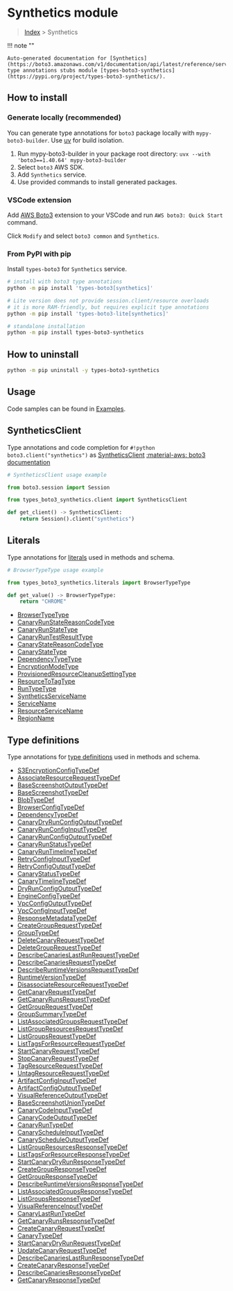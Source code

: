 #  Synthetics module

> [Index](../README.md) > Synthetics

!!! note ""

    Auto-generated documentation for [Synthetics](https://boto3.amazonaws.com/v1/documentation/api/latest/reference/services/synthetics.html#synthetics)
    type annotations stubs module [types-boto3-synthetics](https://pypi.org/project/types-boto3-synthetics/).

## How to install

### Generate locally (recommended)

You can generate type annotations for `boto3` package locally with `mypy-boto3-builder`.
Use [uv](https://docs.astral.sh/uv/getting-started/installation/) for build isolation.

1. Run mypy-boto3-builder in your package root directory: `uvx --with 'boto3==1.40.64' mypy-boto3-builder`
1. Select `boto3` AWS SDK.
1. Add `Synthetics` service.
1. Use provided commands to install generated packages.


### VSCode extension

Add [AWS Boto3](https://marketplace.visualstudio.com/items?itemName=Boto3typed.boto3-ide)
extension to your VSCode and run `AWS boto3: Quick Start` command.

Click `Modify` and select `boto3 common` and `Synthetics`.


### From PyPI with pip

Install `types-boto3` for `Synthetics` service.

```bash
# install with boto3 type annotations
python -m pip install 'types-boto3[synthetics]'

# Lite version does not provide session.client/resource overloads
# it is more RAM-friendly, but requires explicit type annotations
python -m pip install 'types-boto3-lite[synthetics]'

# standalone installation
python -m pip install types-boto3-synthetics
```



## How to uninstall

```bash
python -m pip uninstall -y types-boto3-synthetics
```

## Usage

Code samples can be found in [Examples](./usage.md).

## SyntheticsClient

Type annotations and code completion for  `#!python boto3.client("synthetics")` as [SyntheticsClient](./client.md)
[:material-aws: boto3 documentation](https://boto3.amazonaws.com/v1/documentation/api/latest/reference/services/synthetics.html#Synthetics.Client)

```python
# SyntheticsClient usage example

from boto3.session import Session

from types_boto3_synthetics.client import SyntheticsClient

def get_client() -> SyntheticsClient:
    return Session().client("synthetics")
```









## Literals

Type annotations for [literals](./literals.md) used in methods and schema.

```python
# BrowserTypeType usage example

from types_boto3_synthetics.literals import BrowserTypeType

def get_value() -> BrowserTypeType:
    return "CHROME"
```

- [BrowserTypeType](./literals.md#browsertypetype)
- [CanaryRunStateReasonCodeType](./literals.md#canaryrunstatereasoncodetype)
- [CanaryRunStateType](./literals.md#canaryrunstatetype)
- [CanaryRunTestResultType](./literals.md#canaryruntestresulttype)
- [CanaryStateReasonCodeType](./literals.md#canarystatereasoncodetype)
- [CanaryStateType](./literals.md#canarystatetype)
- [DependencyTypeType](./literals.md#dependencytypetype)
- [EncryptionModeType](./literals.md#encryptionmodetype)
- [ProvisionedResourceCleanupSettingType](./literals.md#provisionedresourcecleanupsettingtype)
- [ResourceToTagType](./literals.md#resourcetotagtype)
- [RunTypeType](./literals.md#runtypetype)
- [SyntheticsServiceName](./literals.md#syntheticsservicename)
- [ServiceName](./literals.md#servicename)
- [ResourceServiceName](./literals.md#resourceservicename)
- [RegionName](./literals.md#regionname)




## Type definitions

Type annotations for [type definitions](./type_defs.md) used in methods and schema.

- [S3EncryptionConfigTypeDef](./type_defs.md#s3encryptionconfigtypedef)
- [AssociateResourceRequestTypeDef](./type_defs.md#associateresourcerequesttypedef)
- [BaseScreenshotOutputTypeDef](./type_defs.md#basescreenshotoutputtypedef)
- [BaseScreenshotTypeDef](./type_defs.md#basescreenshottypedef)
- [BlobTypeDef](./type_defs.md#blobtypedef)
- [BrowserConfigTypeDef](./type_defs.md#browserconfigtypedef)
- [DependencyTypeDef](./type_defs.md#dependencytypedef)
- [CanaryDryRunConfigOutputTypeDef](./type_defs.md#canarydryrunconfigoutputtypedef)
- [CanaryRunConfigInputTypeDef](./type_defs.md#canaryrunconfiginputtypedef)
- [CanaryRunConfigOutputTypeDef](./type_defs.md#canaryrunconfigoutputtypedef)
- [CanaryRunStatusTypeDef](./type_defs.md#canaryrunstatustypedef)
- [CanaryRunTimelineTypeDef](./type_defs.md#canaryruntimelinetypedef)
- [RetryConfigInputTypeDef](./type_defs.md#retryconfiginputtypedef)
- [RetryConfigOutputTypeDef](./type_defs.md#retryconfigoutputtypedef)
- [CanaryStatusTypeDef](./type_defs.md#canarystatustypedef)
- [CanaryTimelineTypeDef](./type_defs.md#canarytimelinetypedef)
- [DryRunConfigOutputTypeDef](./type_defs.md#dryrunconfigoutputtypedef)
- [EngineConfigTypeDef](./type_defs.md#engineconfigtypedef)
- [VpcConfigOutputTypeDef](./type_defs.md#vpcconfigoutputtypedef)
- [VpcConfigInputTypeDef](./type_defs.md#vpcconfiginputtypedef)
- [ResponseMetadataTypeDef](./type_defs.md#responsemetadatatypedef)
- [CreateGroupRequestTypeDef](./type_defs.md#creategrouprequesttypedef)
- [GroupTypeDef](./type_defs.md#grouptypedef)
- [DeleteCanaryRequestTypeDef](./type_defs.md#deletecanaryrequesttypedef)
- [DeleteGroupRequestTypeDef](./type_defs.md#deletegrouprequesttypedef)
- [DescribeCanariesLastRunRequestTypeDef](./type_defs.md#describecanarieslastrunrequesttypedef)
- [DescribeCanariesRequestTypeDef](./type_defs.md#describecanariesrequesttypedef)
- [DescribeRuntimeVersionsRequestTypeDef](./type_defs.md#describeruntimeversionsrequesttypedef)
- [RuntimeVersionTypeDef](./type_defs.md#runtimeversiontypedef)
- [DisassociateResourceRequestTypeDef](./type_defs.md#disassociateresourcerequesttypedef)
- [GetCanaryRequestTypeDef](./type_defs.md#getcanaryrequesttypedef)
- [GetCanaryRunsRequestTypeDef](./type_defs.md#getcanaryrunsrequesttypedef)
- [GetGroupRequestTypeDef](./type_defs.md#getgrouprequesttypedef)
- [GroupSummaryTypeDef](./type_defs.md#groupsummarytypedef)
- [ListAssociatedGroupsRequestTypeDef](./type_defs.md#listassociatedgroupsrequesttypedef)
- [ListGroupResourcesRequestTypeDef](./type_defs.md#listgroupresourcesrequesttypedef)
- [ListGroupsRequestTypeDef](./type_defs.md#listgroupsrequesttypedef)
- [ListTagsForResourceRequestTypeDef](./type_defs.md#listtagsforresourcerequesttypedef)
- [StartCanaryRequestTypeDef](./type_defs.md#startcanaryrequesttypedef)
- [StopCanaryRequestTypeDef](./type_defs.md#stopcanaryrequesttypedef)
- [TagResourceRequestTypeDef](./type_defs.md#tagresourcerequesttypedef)
- [UntagResourceRequestTypeDef](./type_defs.md#untagresourcerequesttypedef)
- [ArtifactConfigInputTypeDef](./type_defs.md#artifactconfiginputtypedef)
- [ArtifactConfigOutputTypeDef](./type_defs.md#artifactconfigoutputtypedef)
- [VisualReferenceOutputTypeDef](./type_defs.md#visualreferenceoutputtypedef)
- [BaseScreenshotUnionTypeDef](./type_defs.md#basescreenshotuniontypedef)
- [CanaryCodeInputTypeDef](./type_defs.md#canarycodeinputtypedef)
- [CanaryCodeOutputTypeDef](./type_defs.md#canarycodeoutputtypedef)
- [CanaryRunTypeDef](./type_defs.md#canaryruntypedef)
- [CanaryScheduleInputTypeDef](./type_defs.md#canaryscheduleinputtypedef)
- [CanaryScheduleOutputTypeDef](./type_defs.md#canaryscheduleoutputtypedef)
- [ListGroupResourcesResponseTypeDef](./type_defs.md#listgroupresourcesresponsetypedef)
- [ListTagsForResourceResponseTypeDef](./type_defs.md#listtagsforresourceresponsetypedef)
- [StartCanaryDryRunResponseTypeDef](./type_defs.md#startcanarydryrunresponsetypedef)
- [CreateGroupResponseTypeDef](./type_defs.md#creategroupresponsetypedef)
- [GetGroupResponseTypeDef](./type_defs.md#getgroupresponsetypedef)
- [DescribeRuntimeVersionsResponseTypeDef](./type_defs.md#describeruntimeversionsresponsetypedef)
- [ListAssociatedGroupsResponseTypeDef](./type_defs.md#listassociatedgroupsresponsetypedef)
- [ListGroupsResponseTypeDef](./type_defs.md#listgroupsresponsetypedef)
- [VisualReferenceInputTypeDef](./type_defs.md#visualreferenceinputtypedef)
- [CanaryLastRunTypeDef](./type_defs.md#canarylastruntypedef)
- [GetCanaryRunsResponseTypeDef](./type_defs.md#getcanaryrunsresponsetypedef)
- [CreateCanaryRequestTypeDef](./type_defs.md#createcanaryrequesttypedef)
- [CanaryTypeDef](./type_defs.md#canarytypedef)
- [StartCanaryDryRunRequestTypeDef](./type_defs.md#startcanarydryrunrequesttypedef)
- [UpdateCanaryRequestTypeDef](./type_defs.md#updatecanaryrequesttypedef)
- [DescribeCanariesLastRunResponseTypeDef](./type_defs.md#describecanarieslastrunresponsetypedef)
- [CreateCanaryResponseTypeDef](./type_defs.md#createcanaryresponsetypedef)
- [DescribeCanariesResponseTypeDef](./type_defs.md#describecanariesresponsetypedef)
- [GetCanaryResponseTypeDef](./type_defs.md#getcanaryresponsetypedef)

